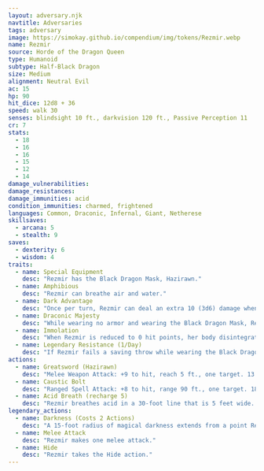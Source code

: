 ```yaml
---
layout: adversary.njk
navtitle: Adversaries
tags: adversary
image: https://simokay.github.io/compendium/img/tokens/Rezmir.webp
name: Rezmir
source: Horde of the Dragon Queen
type: Humanoid
subtype: Half-Black Dragon
size: Medium
alignment: Neutral Evil
ac: 15
hp: 90
hit_dice: 12d8 + 36
speed: walk 30
senses: blindsight 10 ft., darkvision 120 ft., Passive Perception 11
cr: 7
stats:
  - 18
  - 16
  - 16
  - 15
  - 12
  - 14
damage_vulnerabilities: 
damage_resistances: 
damage_immunities: acid
condition_immunities: charmed, frightened
languages: Common, Draconic, Infernal, Giant, Netherese
skillsaves:
  - arcana: 5
  - stealth: 9
saves:
  - dexterity: 6
  - wisdom: 4
traits:
  - name: Special Equipment
    desc: "Rezmir has the Black Dragon Mask, Hazirawn."
  - name: Amphibious
    desc: "Rezmir can breathe air and water."
  - name: Dark Advantage
    desc: "Once per turn, Rezmir can deal an extra 10 (3d6) damage when she hits with a weapon attack, provided Rezmir has advantage on the attack roll."
  - name: Draconic Majesty
    desc: "While wearing no armor and wearing the Black Dragon Mask, Rezmir adds her Charisma bonus to her AC (included)."
  - name: Immolation
    desc: "When Rezmir is reduced to 0 hit points, her body disintegrates into a pile of ash."
  - name: Legendary Resistance (1/Day)
    desc: "If Rezmir fails a saving throw while wearing the Black Dragon Mask, she can choose to succeed instead."
actions:
  - name: Greatsword (Hazirawn)
    desc: "Melee Weapon Attack: +9 to hit, reach 5 ft., one target. 13 (2d6 + 6) slashing damage plus 7 (2d6) necrotic damage. If the target is a creature, it can't regain hit points for 1 minute. The target can make a DC 15 Constitution saving throw at the end of each of its turns, ending this effect early on a success."
  - name: Caustic Bolt
    desc: "Ranged Spell Attack: +8 to hit, range 90 ft., one target. 18 (4d8) acid damage."
  - name: Acid Breath (recharge 5)
    desc: "Rezmir breathes acid in a 30-foot line that is 5 feet wide. Each creature in the line must make a DC 14 Dexterity saving throw, taking 22 (5d8) acid damage on a failed save, or half as much damage on a successful one."
legendary_actions:
  - name: Darkness (Costs 2 Actions)
    desc: "A 15-foot radius of magical darkness extends from a point Rezmir can see within 60 feet of her and spreads around corners. The darkness lasts as long as Rezmir maintains concentration, up to 1 minute. A creature with darkvision can't see through this darkness, and no natural light can illuminate it. If any of the area overlaps with a area of light created by a spell of 2nd level or lower, the spell creating the light is dispelled."
  - name: Melee Attack
    desc: "Rezmir makes one melee attack."
  - name: Hide
    desc: "Rezmir takes the Hide action."
---
```

